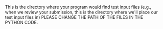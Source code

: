 This is the directory where your program would find test input files (e.g., when we review your submission, this is the directory where we'll place our test input files in)
PLEASE CHANGE THE PATH OF THE FILES IN THE PYTHON CODE.